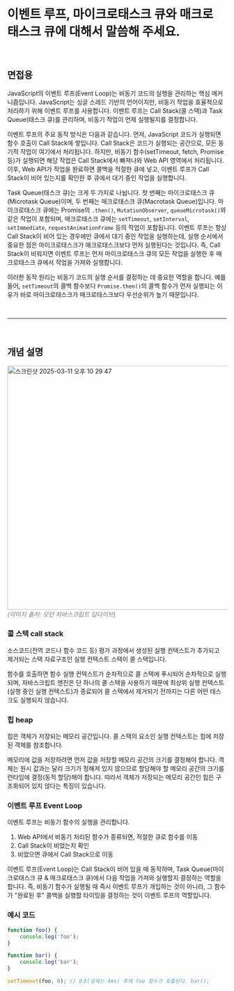 # 이벤트 루프, 마이크로태스크 큐와 매크로 태스크 큐에 대해서 말씀해 주세요.

<br/>

## 면접용

JavaScript의 이벤트 루프(Event Loop)는 비동기 코드의 실행을 관리하는 핵심 메커니즘입니다. JavaScript는 싱글 스레드 기반의 언어이지만, 비동기 작업을 효율적으로 처리하기 위해 이벤트 루프를 사용합니다. 이벤트 루프는 Call Stack(콜 스택)과 Task Queue(태스크 큐)를 관리하며, 비동기 작업이 언제 실행될지를 결정합니다.

이벤트 루프의 주요 동작 방식은 다음과 같습니다. 먼저, JavaScript 코드가 실행되면 함수 호출이 Call Stack에 쌓입니다. Call Stack은 코드가 실행되는 공간으로, 모든 동기적 작업이 여기에서 처리됩니다. 하지만, 비동기 함수(setTimeout, fetch, Promise 등)가 실행되면 해당 작업은 Call Stack에서 빠져나와 Web API 영역에서 처리됩니다. 이후, Web API가 작업을 완료하면 콜백을 적절한 큐에 넣고, 이벤트 루프가 Call Stack이 비어 있는지를 확인한 후 큐에서 대기 중인 작업을 실행합니다.

Task Queue(태스크 큐)는 크게 두 가지로 나뉩니다. 첫 번째는 마이크로태스크 큐(Microtask Queue)이며, 두 번째는 매크로태스크 큐(Macrotask Queue)입니다. 마이크로태스크 큐에는 Promise의 `.then()`, `MutationObserver`, `queueMicrotask()`와 같은 작업이 포함되며, 매크로태스크 큐에는 `setTimeout`, `setInterval`, `setImmediate`, `requestAnimationFrame` 등의 작업이 포함됩니다. 이벤트 루프는 항상 Call Stack이 비어 있는 경우에만 큐에서 대기 중인 작업을 실행하는데, 실행 순서에서 중요한 점은 마이크로태스크가 매크로태스크보다 먼저 실행된다는 것입니다. 즉, Call Stack이 비워지면 이벤트 루프는 먼저 마이크로태스크 큐의 모든 작업을 실행한 후 매크로태스크 큐에서 작업을 가져와 실행합니다.

이러한 동작 원리는 비동기 코드의 실행 순서를 결정하는 데 중요한 역할을 합니다. 예를 들어, `setTimeout`의 콜백 함수보다 `Promise.then()`의 콜백 함수가 먼저 실행되는 이유가 바로 마이크로태스크가 매크로태스크보다 우선순위가 높기 때문입니다. 

<br/>

<hr/>
<br/>

## 개념 설명

<img width="560" alt="스크린샷 2025-03-11 오후 10 29 47" src="https://github.com/user-attachments/assets/a9540828-2a41-4c75-8b02-8aae56bc9ac4" />
<div style="color:rgb(123, 123, 123)"><i>(이미지 출처: 모던 자바스크립트 딥다이브)</i></div>

### 콜 스택 call stack

소스코드(전역 코드나 함수 코드 등) 평가 과정에서 생성된 실행 컨텍스트가 추가되고 제거되는 스택 자료구조인 실행 컨텍스트 스택이 콜 스택입니다.

함수를 호출하면 함수 실행 컨텍스트가 순차적으로 콜 스택에 푸시되어 순차적으로 실행되며, 자바스크립트 엔진은 단 하나의 콜 스택을 사용하기 때문에 최상위 실행 컨텍스트(실행 중인 실행 컨텍스트)가 종료되어 콜 스택에서 제거되기 전까지는 다른 어떤 태스크도 실행되지 않습니다.

### 힙 heap

힙은 객체가 저장되는 메모리 공간입니다. 콜 스택의 요소인 실행 컨텍스트는 힙에 저장된 객체를 참조합니다.

메모리에 값을 저장하려면 먼저 값을 저장할 메모리 공간의 크기를 결정해야 합니다. 객체는 원시 값과는 달리 크기가 정해져 있지 않으므로 할당해야 할 메모리 공간의 크기를 런타임에 결정(동적 할당)해야 합니다. 따라서 객체가 저장되는 메모리 공간인 힙은 구조화되어 있지 않다는 특징이 있습니다.

### 이벤트 루프 Event Loop

이벤트 루프는 비동기 함수의 실행을 관리합니다.

1. Web API에서 비동기 처리된 함수가 종류되면, 적절한 큐로 함수를 이동
2. Call Stack이 비었는지 확인
3. 비었으면 큐에서 Call Stack으로 이동

이벤트 루프(Event Loop)는 Call Stack이 비어 있을 때 동작하며, Task Queue(마이크로태스크 큐 & 매크로태스크 큐)에서 다음 작업을 가져와 실행할지 결정하는 역할을 합니다. 즉, 비동기 함수가 실행될 때 즉시 이벤트 루프가 개입하는 것이 아니라, 그 함수가 "완료된 후" 콜백을 실행할 타이밍을 결정하는 것이 이벤트 루프의 역할입니다.

### 예시 코드

```jsx
function foo() { 
	console.log('foo');
}

function bar() { 
	console.log('bar');
}

setTimeout(foo, 0); // 0초(실제는 4ms) 후에 foo 함수가 호출된다. bar();
```

<br/>